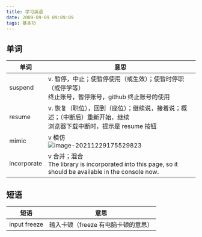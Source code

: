 ```yaml
---
title: 学习英语
date: 2009-09-09 09:09:09
tags: 基本功
---
```


## 单词

| 单词 | 意思 |
| --- | --- |
| suspend | v. 暂停，中止；使暂停使用（或生效）；使暂时停职（或停学等）<br />终止账号，暂停账号，github 终止账号的使用 |
| resume | v. 恢复（职位），回到（座位）；继续说，接着说；概述；（中断后）重新开始，继续<br />浏览器下载中断时，提示是 resume 按钮 |
| mimic | v 模仿<br />![image-20211229175529823](https://gitee.com/wen98y/upic/raw/master/uPic/2021-12/29_17:55_vCR0ln.png) |
| incorporate | v 合并；混合<br />The library is incorporated into this page, so it should be available in the console now. |

## 短语

| 短语         | 意思                                |
| ------------ | ----------------------------------- |
| input freeze | 输入卡顿（freeze 有电脑卡顿的意思） |
